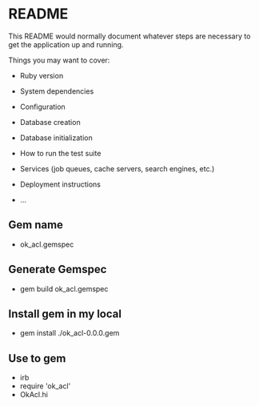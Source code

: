 # README

This README would normally document whatever steps are necessary to get the
application up and running.

Things you may want to cover:

- Ruby version

- System dependencies

- Configuration

- Database creation

- Database initialization

- How to run the test suite

- Services (job queues, cache servers, search engines, etc.)

- Deployment instructions

- ...

## Gem name

- ok_acl.gemspec

## Generate Gemspec

- gem build ok_acl.gemspec

## Install gem in my local

- gem install ./ok_acl-0.0.0.gem

## Use to gem

- irb
- require 'ok_acl'
- OkAcl.hi
